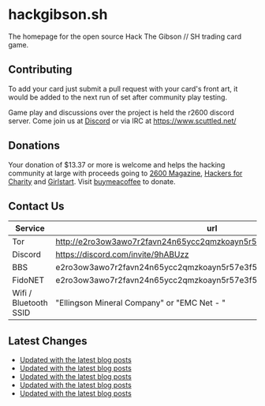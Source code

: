 # hackgibson.sh
The homepage for the open source Hack The Gibson // SH trading card game.


## Contributing

To add your card just submit a pull request with your card's front art, it would be added to the next run of set after community play testing.

Game play and discussions over the project is held the r2600 discord server. Come join us at [Discord](https://discord.com/invite/9hABUzz) or via IRC at https://www.scuttled.net/


## Donations

Your donation of $13.37 or more is welcome and helps the hacking community at large with proceeds going to [2600 Magazine](https://2600.com/), [Hackers for Charity](https://hackersforcharity.org) and [Girlstart](https://girlstart.org).  Visit [buymeacoffee](https://www.buymeacoffee.com/hackgibson.sh) to donate.


## Contact Us

Service | url
-|-
Tor | http://e2ro3ow3awo7r2favn24n65ycc2qmzkoayn5r57e3f56nvjwdcgg32ad.onion
Discord | https://discord.com/invite/9hABUzz
BBS | e2ro3ow3awo7r2favn24n65ycc2qmzkoayn5r57e3f56nvjwdcgg32ad.onion:23
FidoNET | e2ro3ow3awo7r2favn24n65ycc2qmzkoayn5r57e3f56nvjwdcgg32ad.onion:24554
Wifi / Bluetooth SSID | "Ellingson Mineral Company" or "EMC Net - <fidonet address>"

## Latest Changes
<!-- BLOG-POST-LIST:START -->
- [Updated with the latest blog posts](https://github.com/DFW2600/hackgibson.sh/commit/af68d295669638a3bf52d374dfa4ebc319431c8c)
- [Updated with the latest blog posts](https://github.com/DFW2600/hackgibson.sh/commit/1d238663e43d5498d0f83e13c5310deaaccbbf26)
- [Updated with the latest blog posts](https://github.com/DFW2600/hackgibson.sh/commit/551a1e0c84fe04245d79fd51dc7fb85defb2293d)
- [Updated with the latest blog posts](https://github.com/DFW2600/hackgibson.sh/commit/8beaabd9ba3a13443f873613ad515114a036d38c)
- [Updated with the latest blog posts](https://github.com/DFW2600/hackgibson.sh/commit/f386c341f2e4fd32baca6566a95c7c08e20e33b9)
<!-- BLOG-POST-LIST:END -->
